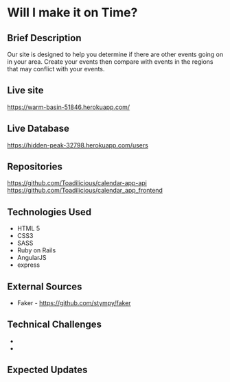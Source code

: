 # Will I make it on Time?

## Brief Description
Our site is designed to help you determine if there are other events going on in your area. Create your events then compare with events in the regions that may conflict with your events.

## Live site
https://warm-basin-51846.herokuapp.com/

## Live Database
https://hidden-peak-32798.herokuapp.com/users

## Repositories
https://github.com/Toadilicious/calendar-app-api
https://github.com/Toadilicious/calendar_app_frontend

## Technologies Used
 - HTML 5
 - CSS3
 - SASS
 - Ruby on Rails
 - AngularJS
 - express

## External Sources
 - Faker - https://github.com/stympy/faker

## Technical Challenges
 -
 -

## Expected Updates
